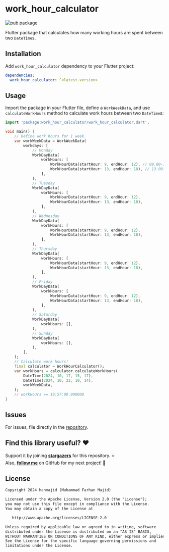 # work_hour_calculator

[![pub package](https://img.shields.io/pub/v/work_hour_calculator.svg)](https://pub.dev/packages/work_hour_calculator)

Flutter package that calculates how many working hours are spent between two `DateTime`s.

## Installation

Add `work_hour_calculator` dependency to your Flutter project:

```yaml
dependencies:
  work_hour_calculator: ^<latest-version>
```

## Usage

Import the package in your Flutter file, define a `WorkWeekData`, and use `calculateWorkHours` method to calculate work hours between two `DateTime`s:

```dart
import 'package:work_hour_calculator/work_hour_calculator.dart';

void main() {
    // Define work hours for 1 week.
    var workWeekData = WorkWeekData(
        workdays: [
            // Monday
            WorkDayData(
                workHours: [
                    WorkHourData(startHour: 9, endHour: 12), // 09.00-12.00
                    WorkHourData(startHour: 13, endHour: 18), // 13.00-18.00
                ],
            ),
            // Tuesday
            WorkDayData(
                workHours: [
                    WorkHourData(startHour: 9, endHour: 12),
                    WorkHourData(startHour: 13, endHour: 18),
                ],
            ),
            // Wednesday
            WorkDayData(
                workHours: [
                    WorkHourData(startHour: 9, endHour: 12),
                    WorkHourData(startHour: 13, endHour: 18),
                ],
            ),
            // Thursday
            WorkDayData(
                workHours: [
                    WorkHourData(startHour: 9, endHour: 12),
                    WorkHourData(startHour: 13, endHour: 18),
                ],
            ),
            // Friday
            WorkDayData(
                workHours: [
                    WorkHourData(startHour: 9, endHour: 12),
                    WorkHourData(startHour: 13, endHour: 18),
                ],
            ),
            // Saturday
            WorkDayData(
                workHours: [],
            ),
            // Sunday
            WorkDayData(
                workHours: [],
            ),
        ],
    );
    // Calculate work hours!
    final calculator = WorkHourCalculator();
    var workHours = calculator.calculateWorkHours(
        DateTime(2024, 10, 17, 15, 17),
        DateTime(2024, 10, 22, 10, 14),
        workWeekData,
    );
    // workHours == 19:57:00.000000
}
```

## Issues

For issues, file directly in the [repository](https://github.com/hanmajid/work_hour_calculator/issues).

## Find this library useful? ❤️

Support it by joining __[stargazers](https://github.com/hanmajid/work_hour_calculator/stargazers)__ for this repository. ⭐️ <br>
Also, __[follow me](https://github.com/hanmajid)__ on GitHub for my next project! 🤩

## License

```xml
Copyright 2024 hanmajid (Muhammad Farhan Majid)

Licensed under the Apache License, Version 2.0 (the "License");
you may not use this file except in compliance with the License.
You may obtain a copy of the License at

   http://www.apache.org/licenses/LICENSE-2.0

Unless required by applicable law or agreed to in writing, software
distributed under the License is distributed on an "AS IS" BASIS,
WITHOUT WARRANTIES OR CONDITIONS OF ANY KIND, either express or implied.
See the License for the specific language governing permissions and
limitations under the License.
```